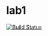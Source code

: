 # lab1

[![Build Status](https://travis-ci.com/itmo-java-basics-2020/task-1-<EgSergeenko>.svg?branch=master)](https://travis-ci.com/itmo-java-basics-2020/task-1-<EgSergeenko>)